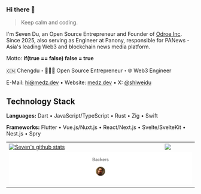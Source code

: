 ### Hi there 👋

> Keep calm and coding.

I'm Seven Du, an Open Source Entrepreneur and Founder of [Odroe Inc](https://github.com/odroe). Since 2025, also serving as Engineer at Panony, responsible for PANews - Asia's leading Web3 and blockchain news media platform.

Motto: **if(true == false) false = true**

🇨🇳 Chengdu・👨🏻‍💻 Open Source Entrepreneur・🌐 Web3 Engineer

E-Mail: [hi@medz.dev](mailto:hi@medz.dev) • Website: [medz.dev](https://medz.dev) • X: [@shiweidu](https://x.com/shiweidu)

## Technology Stack

**Languages:** Dart • JavaScript/TypeScript • Rust • Zig • Swift

**Frameworks:** Flutter • Vue.js/Nuxt.js • React/Next.js • Svelte/SvelteKit • Nest.js • Spry

<table>
  <tr>
    <td>
      <a href="https://github.com/sponsors/medz">
        <img align="center" src="https://github-readme-stats.vercel.app/api?username=medz&show_icons=true&include_all_commits=true&theme=transparent&hide_border=true&custom_title=Seven%27s%20GitHub%20Stats" alt="Seven's github stats" />
      </a>
    </td>
    <td>
      <a href="https://github.com/sponsors/medz">
        <img align="center" src="https://github-readme-stats.vercel.app/api/top-langs/?username=medz&layout=compact&theme=transparent&hide_border=true" />
      </a>
    </td>
  </tr>
  <tr>
    <td colspan="2">
      <a href="https://github.com/sponsors/medz#:~:text=Featured-,sponsors,-Current%20sponsors">
        <img alt="Sponsors" src="https://github.com/medz/public/raw/main/sponsors.tiers.svg">
      </a>
    </td>
  </tr>
</table>
